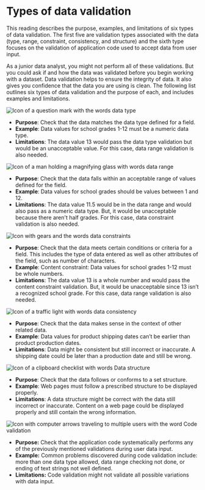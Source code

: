 # Types of data validation

This reading describes the purpose, examples, and limitations of six types of data validation. The first five are validation types associated with the data (type, range, constraint, consistency, and structure) and the sixth type focuses on the validation of application code used to accept data from user input.

As a junior data analyst, you might not perform all of these validations. But you could ask if and how the data was validated before you begin working with a dataset. Data validation helps to ensure the integrity of data. It also gives you confidence that the data you are using is clean. The following list outlines six types of data validation and the purpose of each, and includes examples and limitations.

![Icon of a question mark with the words data type](https://d3c33hcgiwev3.cloudfront.net/imageAssetProxy.v1/bwKS3nJvQoqCkt5yb2KKtg_381561b0be794604bbab4b371ca61bc9_Screen-Shot-2021-02-08-at-5.22.06-PM.png?expiry=1750982400000&hmac=ql7FDwB-iBLBarnZ0He9kEF2U1jkU6HcSU7WVsbsCqQ)

* **Purpose**: Check that the data matches the data type defined for a field.
* **Example**: Data values for school grades 1-12 must be a numeric data type.
* **Limitations**: The data value 13 would pass the data type validation but would be an unacceptable value. For this case, data range validation is also needed.

![Icon of a man holding a magnifying glass with words data range](https://d3c33hcgiwev3.cloudfront.net/imageAssetProxy.v1/dPyj72GhQXS8o-9hoTF0Ag_839574976de44a4b9a3ec45f4e4e36e2_Screen-Shot-2021-02-08-at-5.25.03-PM.png?expiry=1750982400000&hmac=tw-ZSjqwAzLBTnR53Jgnx-_oCAhf8G-ML1H4-yBzwLU)

* **Purpose**: Check that the data falls within an acceptable range of values defined for the field.
* **Example**: Data values for school grades should be values between 1 and 12.
* **Limitations**: The data value 11.5 would be in the data range and would also pass as a numeric data type. But, it would be unacceptable because there aren't half grades. For this case, data constraint validation is also needed.

![Icon with gears and the words data constraints](https://d3c33hcgiwev3.cloudfront.net/imageAssetProxy.v1/DUa8GZEkTR6GvBmRJC0emw_a9e6271e8f1c4cb0820ec3d6ee34f4eb_Screen-Shot-2021-02-08-at-5.27.40-PM.png?expiry=1750982400000&hmac=WdEpV0pfNb_oFrGdoV_pYosTAUZ9uXcVwEcCFyp-QeY)

* **Purpose**: Check that the data meets certain conditions or criteria for a field. This includes the type of data entered as well as other attributes of the field, such as number of characters.
* **Example**: Content constraint: Data values for school grades 1-12 must be whole numbers.
* **Limitations**: The data value 13 is a whole number and would pass the content constraint validation. But, it would be unacceptable since 13 isn’t a recognized school grade. For this case, data range validation is also needed.

![Icon of a traffic light with words data consistency](https://d3c33hcgiwev3.cloudfront.net/imageAssetProxy.v1/Xlu9FFgIRDGbvRRYCFQx-w_6eaa5307239541e9a5e0c77a343f9c8b_Screen-Shot-2021-02-08-at-5.30.56-PM.png?expiry=1750982400000&hmac=ayIrE3ncBj-Xg7f6pPbx9Gvttgd_mt4R4Mf0Z2dZAj8)

* **Purpose**: Check that the data makes sense in the context of other related data.
* **Example**: Data values for product shipping dates can’t be earlier than product production dates.
* **Limitations**: Data might be consistent but still incorrect or inaccurate. A shipping date could be later than a production date and still be wrong.

![Icon of a clipboard checklist with words Data structure](https://d3c33hcgiwev3.cloudfront.net/imageAssetProxy.v1/6kdSdq1vQfeHUnatbwH3Lg_02d9444056b340e58377aa792ecb0d43_Screen-Shot-2021-02-08-at-5.33.03-PM.png?expiry=1750982400000&hmac=zMJJaH63KSEgzZd55NKM6x-lRCgwlJ7163AzMcgvPFo)

* **Purpose**: Check that the data follows or conforms to a set structure.
* **Example**: Web pages must follow a prescribed structure to be displayed properly.
* **Limitations**: A data structure might be correct with the data still incorrect or inaccurate. Content on a web page could be displayed properly and still contain the wrong information.

![Icon with computer arrows traveling to multiple users with the word Code validation](https://d3c33hcgiwev3.cloudfront.net/imageAssetProxy.v1/Saof9D7aT8eqH_Q-2k_Hyg_d144822d70ac4ec3b22b5126c0b32e60_Screen-Shot-2021-02-08-at-5.34.42-PM.png?expiry=1750982400000&hmac=T91YUy88LOG2L-DI5zPiG1b8GoM201QADPGSXVCdz6M)

* **Purpose:** Check that the application code systematically performs any of the previously mentioned validations during user data input.
* **Example:** Common problems discovered during code validation include: more than one data type allowed, data range checking not done, or ending of text strings not well defined.
* **Limitations:** Code validation might not validate all possible variations with data input.
